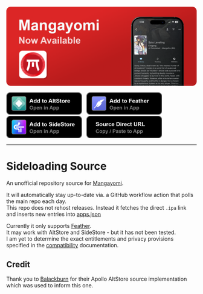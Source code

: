 <p align="center">
  <img src="images/header/readme_header.png" alt="Mangayomi Banner"/>
</p>

<a href="altstore://source?url=https://raw.githubusercontent.com/tanakrit-d/mangayomi-source/refs/heads/main/apps.json"><img src="images/buttons/altstore_button.png" width="200"></a>
&nbsp;
<a href="feather://source/https://raw.githubusercontent.com/tanakrit-d/mangayomi-source/refs/heads/main/apps.json"><img src="images/buttons/feather_button.png" width="200"></a>
&nbsp;
<a href="sidestore://source?url=https://raw.githubusercontent.com/tanakrit-d/mangayomi-source/refs/heads/main/apps.json"><img src="images/buttons/sidestore_button.png" width="200"></a>
&nbsp;
<a href="https://raw.githubusercontent.com/tanakrit-d/mangayomi-source/refs/heads/main/apps.json"><img src="images/buttons/url_button.png" width="200"></a>

-----

# Sideloading Source

An unofficial repository source for [Mangayomi](https://github.com/kodjodevf/mangayomi).

It will automatically stay up-to-date via. a GitHub workflow action that polls the main repo each day.  
This repo does not rehost releases. Instead it fetches the direct `.ipa` link and inserts new entries into [apps.json](apps.json)

Currently it only supports [Feather](https://github.com/khcrysalis/Feather).  
It may work with AltStore and SideStore - but it has not been tested.  
I am yet to determine the exact entitlements and privacy provisions specified in the [compatibility](https://faq.altstore.io/developers/make-a-source#app-permissions) documentation.

## Credit

Thank you to [Balackburn](https://github.com/Balackburn) for their Apollo AltStore source implementation which was used to inform this one.
